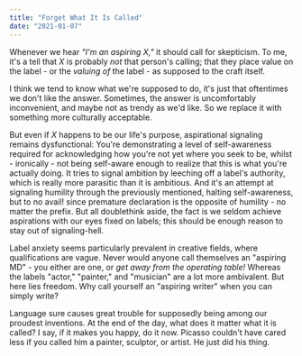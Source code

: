 ```yaml
---
title: "Forget What It Is Called"
date: "2021-01-07"
---
```


Whenever we hear _"I'm an aspiring X,"_ it should call for skepticism. To me, it's a tell that _X_ is probably _not_ that person's calling; that they place value on the label - or the _valuing of_ the label - as supposed to the craft itself.

I think we tend to know what we're supposed to do, it's just that oftentimes we don't like the answer. Sometimes, the answer is uncomfortably inconvenient, and maybe not as trendy as we'd like. So we replace it with something more culturally acceptable.

But even if _X_ happens to be our life's purpose, aspirational signaling remains dysfunctional: You're demonstrating a level of self-awareness required for acknowledging how you're not yet where you seek to be, whilst - ironically - not being self-aware enough to realize that this is what you're actually doing. It tries to signal ambition by leeching off a label's authority, which is really more parasitic than it is ambitious. And it's an attempt at signaling humility through the previously mentioned, halting self-awareness, but to no avail! since premature declaration is the opposite of humility - no matter the prefix. But all doublethink aside, the fact is we seldom achieve aspirations with our eyes fixed on labels; this should be enough reason to stay out of signaling-hell.

Label anxiety seems particularly prevalent in creative fields, where qualifications are vague. Never would anyone call themselves an "aspiring MD" - you either are one, or _get away from the operating table!_ Whereas the labels "actor," "painter," and "musician" are a lot more ambivalent. But here lies freedom. Why call yourself an "aspiring writer" when you can simply write?

Language sure causes great trouble for supposedly being among our proudest inventions. At the end of the day, what does it matter what it is called? I say, if it makes you happy, do it now. Picasso couldn't have cared less if you called him a painter, sculptor, or artist. He just did his thing.

